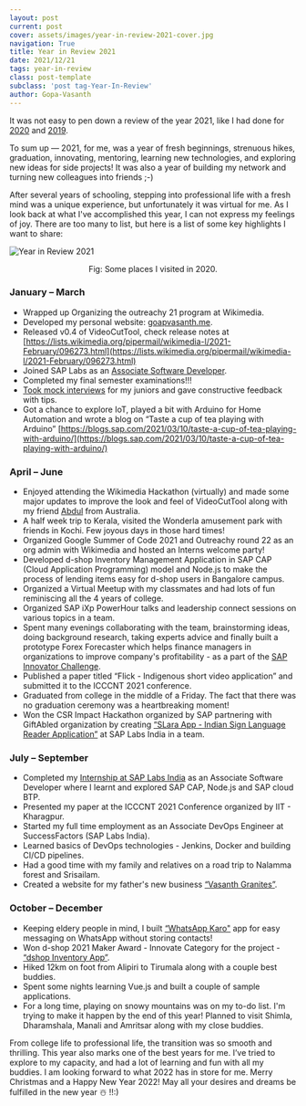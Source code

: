 ```yaml
---
layout: post
current: post
cover: assets/images/year-in-review-2021-cover.jpg
navigation: True
title: Year in Review 2021
date: 2021/12/21
tags: year-in-review
class: post-template
subclass: 'post tag-Year-In-Review'
author: Gopa-Vasanth
---
```


It was not easy to pen down a review of the year 2021, like I had done for [2020](https://gopavasanth.github.io/blog/Year-in-Review-2020) and [2019](https://gopavasanth.github.io/blog/Year-in-Review-2019).

To sum up — 2021, for me, was a year of fresh beginnings, strenuous hikes, graduation, innovating, mentoring, learning new technologies, and exploring new ideas for side projects! It was also a year of building my network and turning new colleagues into friends ;-)

After several years of schooling, stepping into professional life with a fresh mind was a unique experience, but unfortunately it was virtual for me. As I look back at what I've accomplished this year, I can not express my feelings of joy. There are too many to list, but here is a list of some key highlights I want to share:


![Year in Review 2021](assets/images/year-in-review-2021.jpg)<center>Fig: Some places I visited in 2020.</center>


### January – March

-   Wrapped up Organizing the outreachy 21 program at Wikimedia.
-   Developed my personal website: [goapvasanth.me](http://gopavasanth.me).
-   Released v0.4 of VideoCutTool, check release notes at [https://lists.wikimedia.org/pipermail/wikimedia-l/2021-February/096273.html](https://lists.wikimedia.org/pipermail/wikimedia-l/2021-February/096273.html)
-   Joined SAP Labs as an [Associate Software Developer](https://www.linkedin.com/posts/gopa-vasanth_bestrun-sap-sapindia-activity-6764429813047554048-zlOA).
-   Completed my final semester examinations!!!
-   [Took mock interviews](https://www.linkedin.com/posts/gopa-vasanth_training-learning-placements-activity-6770973657301966848-IOoJ) for my juniors and gave constructive feedback with tips.
-   Got a chance to explore IoT, played a bit with Arduino for Home Automation and wrote a blog on “Taste a cup of tea playing with Arduino” [https://blogs.sap.com/2021/03/10/taste-a-cup-of-tea-playing-with-arduino/](https://blogs.sap.com/2021/03/10/taste-a-cup-of-tea-playing-with-arduino/)


### April – June

-   Enjoyed attending the Wikimedia Hackathon (virtually) and made some major updates to improve the look and feel of VideoCutTool along with my friend [Abdul](https://wikitech.wikimedia.org/wiki/User:Khr2003) from Australia.
-   A half week trip to Kerala, visited the Wonderla amusement park with friends in Kochi.  Few joyous days in those hard times!
-   Organized Google Summer of Code 2021 and Outreachy round 22 as an org admin with Wikimedia and hosted an Interns welcome party!
-   Developed d-shop Inventory Management Application in SAP CAP (Cloud Application Programming) model and Node.js to make the process of lending items easy for d-shop users in Bangalore campus.
-   Organized a Virtual Meetup with my classmates and had lots of fun reminiscing all the 4 years of college.
-   Organized SAP iXp PowerHour talks and leadership connect sessions on various topics in a team.
-   Spent many evenings collaborating with the team, brainstorming ideas, doing background research, taking experts advice and finally built a prototype Forex Forecaster which helps finance managers in organizations to improve company's profitability - as a part of the [SAP Innovator Challenge](https://www.linkedin.com/posts/gopa-vasanth_sapinnovation-sapinnovatorchallenge-lifeatsap-activity-6865263731249696768-Y-_R).
-   Published a paper titled “Flick - Indigenous short video application” and submitted it to the ICCCNT 2021 conference.
-   Graduated from college in the middle of a Friday. The fact that there was no graduation ceremony was a heartbreaking moment!
-   Won the CSR Impact Hackathon organized by SAP partnering with GiftAbled organization by creating [“SLara App - Indian Sign Language Reader Application”](https://www.linkedin.com/posts/gopa-vasanth_sap-hackathon-csrimpact-activity-6814939490457677824-eyte) at SAP Labs India in a team.


### July – September

-   Completed my [Internship at SAP Labs India](https://www.linkedin.com/posts/gopa-vasanth_thebestrun-sap-internship-activity-6816717173533360128-LGMl) as an Associate Software Developer where I learnt and explored SAP CAP, Node.js and SAP cloud BTP.
-   Presented my paper at the ICCCNT 2021 Conference organized by IIT - Kharagpur.
-   Started my full time employment as an Associate DevOps Engineer at SuccessFactors (SAP Labs India).
-   Learned basics of DevOps technologies - Jenkins, Docker and building CI/CD pipelines.
-   Had a good time with my family and relatives on a road trip to Nalamma forest and Srisailam.
-   Created a website for my father's new business [“Vasanth Granites”](https://vasanthgranites.me).


### October – December

-   Keeping eldery people in mind, I built [“WhatsApp Karo"](https://www.linkedin.com/posts/gopa-vasanth_builtforfun-funwithcode-30mincode-activity-6862783858618834944-56Ph) app for easy messaging on WhatsApp without storing contacts!
-   Won d-shop 2021 Maker Award - Innovate Category for the project - [“dshop Inventory App”](https://www.linkedin.com/posts/gopa-vasanth_sap-thankyou-innovation-activity-6870768931641143296-hNXn).
-   Hiked 12km on foot from Alipiri to Tirumala along with a couple best buddies.
-   Spent some nights learning Vue.js and built a couple of sample applications.
-   For a long time, playing on snowy mountains was on my to-do list. I'm trying to make it happen by the end of this year! Planned to visit Shimla, Dharamshala, Manali and Amritsar along with my close buddies.

<!-- -   For long in my to-do list was travelling to North India and play on snow mountains, I did make it happen this year! Visited to Shimla, Dharamshala, Manali and Amritsar along with my close buddies. -->

From college life to professional life, the transition was so smooth and thrilling. This year also marks one of the best years for me. I’ve tried to explore to my capacity, and had a lot of learning and fun with all my buddies. I am looking forward to what 2022 has in store for me. Merry Christmas and a Happy New Year 2022! May all your desires and dreams be fulfilled in the new year ☃️ !!:)
